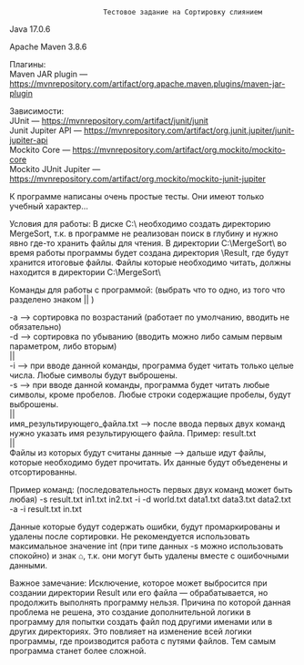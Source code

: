 				           Тестовое задание на Сортировку слиянием
Java 17.0.6

Apache Maven 3.8.6

Плагины:                            
Maven JAR plugin — https://mvnrepository.com/artifact/org.apache.maven.plugins/maven-jar-plugin

Зависимости:                                      
JUnit — https://mvnrepository.com/artifact/junit/junit                                          
Junit Jupiter API — https://mvnrepository.com/artifact/org.junit.jupiter/junit-jupiter-api                                  
Mockito Core — https://mvnrepository.com/artifact/org.mockito/mockito-core                                
Mockito JUnit Jupiter — https://mvnrepository.com/artifact/org.mockito/mockito-junit-jupiter                                  

К программе написаны очень простые тесты. Они имеют только учебный характер...

Условия для работы:
В диске C:\ необходимо создать директорию MergeSort, т.к. в программе не реализован поиск в глубину и нужно явно где-то хранить файлы для чтения.
В директории C:\MergeSort\ во время работы программы будет создана директория \Result, где будут хранится итоговые файлы.
Файлы которые необходимо читать, должны находится в директории C:\MergeSort\

Команды для работы с программой: (выбрать что то одно, из того что разделено знаком || )

-a —> сортировка по возрастаний (работает по умолчанию, вводить не обязательно)             
-d —> сортировка по убыванию (вводить можно либо самым первым параметром, либо вторым)        
||        
-i —> при вводе данной команды, программа будет читать только целые числа. Любые символы будут выброшены.         
-s —> при вводе данной команды, программа будет читать любые символы, кроме пробелов. Любые строки содержащие пробелы, будут выброшены.         
||                      
имя_результирующего_файла.txt —> после ввода первых двух команд нужно указать имя результирующего файла. Пример: result.txt                   
||                    
Файлы из которых будут считаны данные —> дальше идут файлы, которые необходимо будет прочитать. Их данные будут объеденены и отсортированны.

Пример команд: (последовательность первых двух команд может быть любая)
-s result.txt in1.txt in2.txt
-i -d world.txt data1.txt data3.txt data2.txt
-a -i result.txt in.txt

Данные которые будут содержать ошибки, будут промаркированы и удалены после сортировки. 
Не рекомендуется использовать максимальное значение int (при типе данных -s можно использовать спокойно) и знак ⌂, т.к. они могут быть удалены вместе с ошибочными данными.

Важное замечание:
Исключение, которое может выбросится при создании директории Result или его файла — обрабатывается, но продолжить выполнять программу нельзя.
Причина по которой данная проблема не решена, это создание дополнительной логики в программу для попытки создать файл под другими именами или в других директориях.
Это повлияет на изменение всей логики программы, где производится работа с путями файлов. Тем самым программа станет более сложной. 
